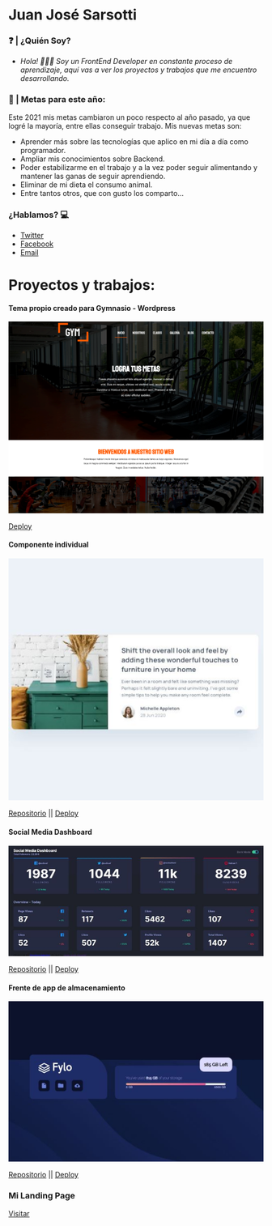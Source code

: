 # Juan José Sarsotti

###	❓	| ¿Quién Soy?
- *Hola! 🙋🏽‍♂️ Soy un FrontEnd Developer en constante proceso de aprendizaje, aquí vas a ver los proyectos y trabajos que me encuentro desarrollando.*

### 🏁	| Metas para este año:
Este 2021 mis metas cambiaron un poco respecto al año pasado, ya que logré la mayoría, entre ellas conseguir trabajo. Mis nuevas metas son:
- Aprender más sobre las tecnologías que aplico en mi día a día como programador.
- Ampliar mis conocimientos sobre Backend.
- Poder estabilizarme en el trabajo y a la vez poder seguir alimentando y mantener las ganas de seguir aprendiendo.
- Eliminar de mi dieta el consumo animal.
- Entre tantos otros, que con gusto los comparto...

### ¿Hablamos?  💻
- [Twitter](www.twitter.com/JuanSarsotti)
- [Facebook](https://www.facebook.com/cocosar92/)
- [Email](mailto:juansarsotti@gmail.com)

# Proyectos y trabajos: 

#### Tema propio creado para Gymnasio - Wordpress
<p align="center">
  <img src="https://github.com/cocosar/cocosar/blob/master/Gymfitness-mini.png" alt="Wordpress theme for a Gym"/>
</p>

[Deploy](http://gymfitness-juan.epizy.com/)
#### Componente individual 
<p align="center">
  <img src="https://github.com/cocosar/cocosar/blob/master/componente-mini.JPG" alt="Wordpress theme for a Gym"/>
</p>


[Repositorio](https://github.com/cocosar/cardcomponent) || 
[Deploy](https://cardcomponent.vercel.app/)
#### Social Media Dashboard
<p align="center">
  <img src="https://github.com/cocosar/cocosar/blob/master/socialdash-mini.JPG" alt="Wordpress theme for a Gym"/>
</p>


[Repositorio](https://github.com/cocosar/socialmedia-dashboard) || 
[Deploy](https://socialmedia-dashboard-blush.vercel.app/)
#### Frente de app de almacenamiento
<p align="center">
  <img src="https://github.com/cocosar/cocosar/blob/master/fylo-mini.JPG" alt="Wordpress theme for a Gym"/>
</p>


[Repositorio](https://github.com/cocosar/fylo) || 
[Deploy](https://fourcardchallenge.vercel.app/)


### Mi Landing Page

[Visitar](https://landingpage-kohl.vercel.app/)
